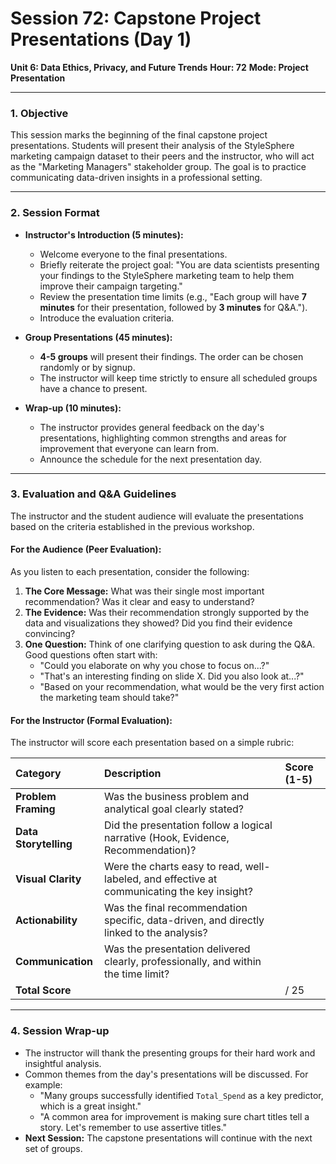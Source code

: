 # Session 72: Capstone Project Presentations (Day 1)

**Unit 6: Data Ethics, Privacy, and Future Trends**
**Hour: 72**
**Mode: Project Presentation**

---

### 1. Objective

This session marks the beginning of the final capstone project presentations. Students will present their analysis of the StyleSphere marketing campaign dataset to their peers and the instructor, who will act as the "Marketing Managers" stakeholder group. The goal is to practice communicating data-driven insights in a professional setting.

---

### 2. Session Format

*   **Instructor's Introduction (5 minutes):**
    *   Welcome everyone to the final presentations.
    *   Briefly reiterate the project goal: "You are data scientists presenting your findings to the StyleSphere marketing team to help them improve their campaign targeting."
    *   Review the presentation time limits (e.g., "Each group will have **7 minutes** for their presentation, followed by **3 minutes** for Q&A.").
    *   Introduce the evaluation criteria.

*   **Group Presentations (45 minutes):**
    *   **4-5 groups** will present their findings. The order can be chosen randomly or by signup.
    *   The instructor will keep time strictly to ensure all scheduled groups have a chance to present.

*   **Wrap-up (10 minutes):**
    *   The instructor provides general feedback on the day's presentations, highlighting common strengths and areas for improvement that everyone can learn from.
    *   Announce the schedule for the next presentation day.

---

### 3. Evaluation and Q&A Guidelines

The instructor and the student audience will evaluate the presentations based on the criteria established in the previous workshop.

#### For the Audience (Peer Evaluation):

As you listen to each presentation, consider the following:
1.  **The Core Message:** What was their single most important recommendation? Was it clear and easy to understand?
2.  **The Evidence:** Was their recommendation strongly supported by the data and visualizations they showed? Did you find their evidence convincing?
3.  **One Question:** Think of one clarifying question to ask during the Q&A. Good questions often start with:
    *   "Could you elaborate on why you chose to focus on...?"
    *   "That's an interesting finding on slide X. Did you also look at...?"
    *   "Based on your recommendation, what would be the very first action the marketing team should take?"

#### For the Instructor (Formal Evaluation):

The instructor will score each presentation based on a simple rubric:

| Category | Description | Score (1-5) |
| :--- | :--- | :--- |
| **Problem Framing** | Was the business problem and analytical goal clearly stated? | |
| **Data Storytelling** | Did the presentation follow a logical narrative (Hook, Evidence, Recommendation)? | |
| **Visual Clarity** | Were the charts easy to read, well-labeled, and effective at communicating the key insight? | |
| **Actionability** | Was the final recommendation specific, data-driven, and directly linked to the analysis? | |
| **Communication** | Was the presentation delivered clearly, professionally, and within the time limit? | |
| **Total Score** | | / 25 |

---

### 4. Session Wrap-up

*   The instructor will thank the presenting groups for their hard work and insightful analysis.
*   Common themes from the day's presentations will be discussed. For example:
    *   "Many groups successfully identified `Total_Spend` as a key predictor, which is a great insight."
    *   "A common area for improvement is making sure chart titles tell a story. Let's remember to use assertive titles."
*   **Next Session:** The capstone presentations will continue with the next set of groups.